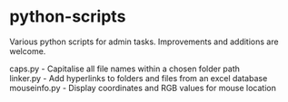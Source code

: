 # python-scripts
Various python scripts for admin tasks. Improvements and additions are welcome.

caps.py - Capitalise all file names within a chosen folder path  
linker.py - Add hyperlinks to folders and files from an excel database  
mouseinfo.py - Display coordinates and RGB values for mouse location
